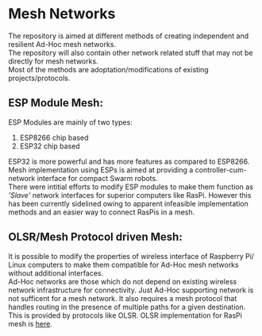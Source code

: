 # Mesh Networks

The repository is aimed at different methods of creating independent and resilient Ad-Hoc mesh networks.  
The repository will also contain other network related stuff that may not be directly for mesh networks.  
Most of the methods are adoptation/modifications of existing projects/protocols.  

## ESP Module Mesh:
ESP Modules are mainly of two types:  
 1. ESP8266 chip based  
 2. ESP32 chip based  
  
ESP32 is more powerful and has more features as compared to ESP8266. Mesh implementation using ESPs is aimed at providing a controller-cum-network interface for compact Swarm robots.  
There were intitial efforts to modify ESP modules to make them function as _'Slave'_ network interfaces for superior computers like RasPi. However this has been currently sidelined owing to apparent infeasible implementation methods and an easier way to connect RasPis in a mesh.

## OLSR/Mesh Protocol driven Mesh:
It is possible to modify the properties of wireless interface of Raspberry Pi/ Linux computers to make them compatible for Ad-Hoc mesh networks without additional interfaces.  
Ad-Hoc networks are those which do not depend on existing wireless network infrastructure for connectivity. Just Ad-Hoc supporting network is not sufficent for a mesh network. It also requires a mesh protocol that handles routing in the presence of multiple paths for a given destination. This is provided by protocols like OLSR. OLSR implementation for RasPi mesh is [here]().
